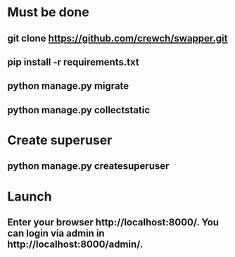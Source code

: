 # Must be done

## git clone https://github.com/crewch/swapper.git
## pip install -r requirements.txt
## python manage.py migrate
## python manage.py collectstatic

# Create superuser

## python manage.py createsuperuser

# Launch
## Enter your browser http://localhost:8000/. You can login via admin in http://localhost:8000/admin/.
